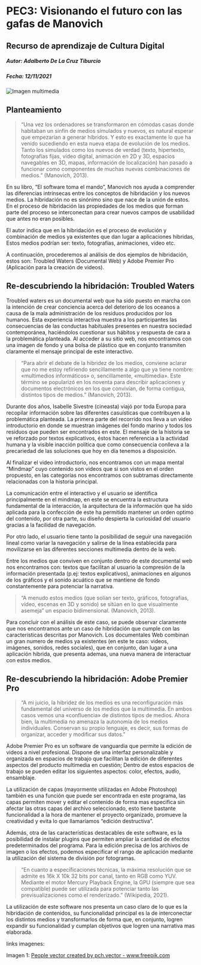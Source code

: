 # PEC3: Visionando el futuro con las gafas de Manovich

## Recurso de aprendizaje de Cultura Digital

##### Autor: Adalberto De La Cruz Tiburcio

##### Fecha: 12/11/2021

![Imagen multimedia](https://user-images.githubusercontent.com/96002365/145723935-5fb59b86-c353-4698-80e8-5f75662430ed.jpg)

## Planteamiento

> “Una vez los ordenadores se transformaron en cómodas casas donde habitaban un sinfín de medios simulados y nuevos, es natural esperar que empezarían a generar híbridos. Y esto es exactamente lo que ha venido sucediendo en esta nueva etapa de evolución de los medios. Tanto los simulados como los nuevos de verdad (texto, hipertexto, fotografías fijas, vídeo digital, animación en 2D y 3D, espacios navegables en 3D, mapas, información de localización) han pasado a funcionar como componentes de muchas nuevas combinaciones de medios.” (Manovich, 2013). 

En su libro, “El software toma el mando”, Manovich nos ayuda a comprender las diferencias intrínsecas entre los conceptos de hibridación y los nuevos medios. La hibridación no es sinónimo sino que nace de la unión de estos. En el proceso de hibridación las propiedades de los medios que forman parte del proceso se interconectan para crear nuevos campos de usabilidad que antes no eran posibles. 

El autor indica que en la hibridación es el proceso de evolución y combinación de medios ya existentes que dan lugar a aplicaciones hibridas, Estos medios podrían ser: texto, fotografías, animaciones, video etc. 

A continuación, procederemos al análisis de dos ejemplos de hibridación, estos son: Troubled Waters (Documental Web) y Adobe Premier Pro (Aplicación para la creación de videos).

## Re-descubriendo la hibridación: Troubled Waters


Troubled waters es un documental web que ha sido puesto en marcha con la intención de crear conciencia acerca del deterioro de los oceanos a causa de la mala administración de los residuos producidos por los humanos. Esta experiencia interactiva muestra a los participantes las consecuencias de las conductas habituales presentes en nuestra sociedad contemporánea, haciéndolos cuestionar sus hábitos y respuesta de cara a la problemática planteada.  Al acceder a su sitio web, nos encontramos con una imagen de fondo y una bolsa de plástico que en conjunto transmiten claramente el mensaje principal de este interactivo.

> “Para abrir el debate de la hibridez de los medios, conviene aclarar que no me estoy refiriendo sencillamente a algo que ya tiene nombre: «multimedios informáticos» o, sencillamente, «multimedia». Este término se popularizó en los noventa para describir aplicaciones y documentos electrónicos en los que convivían, de forma contigua, distintos tipos de medios.” (Manovich, 2013).

Durante dos años, Isabelle Sivestre (cineasta) viajó por toda Europa para recopilar información sobre las diferentes casuísticas que contribuyen a la problemática planteada. La primera parte del recorrido nos lleva a un video introductorio en donde se muestran imágenes del fondo marino y todos los residuos que pueden ser encontrados en este. El mensaje de la historia se ve reforzado por textos explicativos, éstos hacen referencia a la actividad humana y la visible inacción política que como consecuencia conlleva a la precariedad de las soluciones que hoy en día tenemos a disposición. 

Al finalizar el video introductorio, nos encontramos con un mapa mental “Mindmap” cuyo contenido son videos que si son vistos en el orden propuesto, en las categorías nos encontramos con subtramas directamente relacionadas con la historia principal.

La comunicación entre el interactivo y el usuario se identifica principalmente en el mindmap, en este se encuentra la estructura fundamental de la interacción, la arquitectura de la información que ha sido aplicada para la confección de este ha permitido mantener un orden optimo del contenido, por otra parte, su diseño despierta la curiosidad del usuario gracias a la facilidad de navegación.

Por otro lado, el usuario tiene tanto la posibilidad de seguir una navegación lineal como variar la navegación y salirse de la línea establecida para movilizarse en las diferentes secciones multimedia dentro de la web. 

Entre los medios que conviven en conjunto dentro de este documental web nos encontramos con: textos que facilitan al usuario la compresión de la información presentada (p.ej: textos explicativos), animaciones en algunos de los gráficos y el sonido acuático que se mantiene de fondo constantemente para potenciar la narrativa.

> “A menudo estos medios (que solían ser texto, gráficos, fotografías, vídeo, escenas en 3D y sonido) se sitúan en lo que visualmente asemeja” un espacio bidimensional. (Manovich, 2013).

Para concluir con el análisis de este caso, se puede observar claramente que nos encontramos ante un caso de hibridación que cumple con las características descritas por Manovich. Los documentales Web combinan un gran numero de medios ya existentes (en este te caso: videos, imágenes, sonidos, redes sociales), que en conjunto, dan lugar a una aplicación hibrida, que presenta ademas, una nueva manera de interactuar con estos medios. 


## Re-descubriendo la hibridación: Adobe Premier Pro


> “A mi juicio, la hibridez de los medios es una reconfiguración más fundamental del universo de los medios que la multimedia. En ambos casos vemos una «confluencia» de distintos tipos de medios. Ahora bien, la multimedia no amenaza la autonomía de los medios individuales. Conservan su propio lenguaje, es decir, sus formas de organizar, acceder y modificar sus datos.”

Adobe Premier Pro es un software de vanguardia que permite la edición de videos a nivel profesional. Dispone de una interfaz personalizable y organizada en espacios de trabajo que facilitan la edición de diferentes aspectos del producto multimedia en cuestión; Dentro de estos espacios de trabajo se pueden editar los siguientes aspectos: color, efectos, audio, ensamblaje. 

La utilización de capas (mayormente utilizadas en Adobe Photoshop) también es una función que puede ser encontrada en este programa, las capas permiten mover y editar el contenido de forma mas especifica sin afectar las otras capas del archivo seleccionado, esto tiene bastante funcionalidad a la hora de mantener el proyecto organizado, promueve la creatividad y evita lo que llamaríamos “edición destructiva”. 

Además, otra de las características destacables de este software, es la posibilidad de instalar plugins que permiten ampliar la cantidad de efectos predeterminados del programa. Para la edición precisa de los archivos de imagen o los efectos, podemos especificar el rango de aplicación mediante la utilización del sistema de división por fotogramas. 

> “En cuanto a especificaciones técnicas, la máxima resolución que se admite es 16k X 10k 32 bits por canal, tanto en RGB como YUV. Mediante el motor Mercury Playback Engine, la GPU (siempre que sea compatible) puede ser utilizada para potenciar tanto las previsualizaciones como el renderizado.” (Wikipedia, 2021).


La utilización de este software nos presenta un caso claro de lo que es la hibridación de contenidos, su funcionalidad principal es la de interconectar los distintos medios y transformarlos de forma que, en conjunto, logren expandir su funcionalidad y cumplan objetivos que logren una narrativa mas elaborada.  

links imagenes:

Imagen 1: <a href='https://www.freepik.com/vectors/people'>People vector created by pch.vector - www.freepik.com</a>

